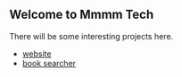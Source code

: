 ## Welcome to Mmmm Tech

There will be some interesting projects here.

- [website](https://mmmm.tech)
- [book searcher](https://book.mmmm.tech)
